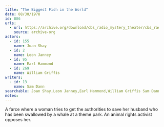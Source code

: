 ```yaml
---
title: "The Biggest Fish in the World"
date: 08/30/1978
id: 886
urls: 
  - url: https://archive.org/download/cbs_radio_mystery_theater/cbs_radio_mystery_theater-0851-0900.zip/cbs_radio_mystery_theater-0851-0900%2Fcbsrmt_0886_the_biggest_fish_in_the_world.mp3
    source: archive-org
actors:  
  - id: 155
    name: Joan Shay  
  - id: 2
    name: Leon Janney  
  - id: 95
    name: Earl Hammond  
  - id: 269
    name: William Griffis
writers:  
  - id: 13
    name: Sam Dann
searchable: Joan Shay,Leon Janney,Earl Hammond,William Griffis Sam Dann
notes:  
---
```

A farce where a woman tries to get the authorities to save her husband who has been swallowed by a whale at a theme park. An animal rights activist opposes her.